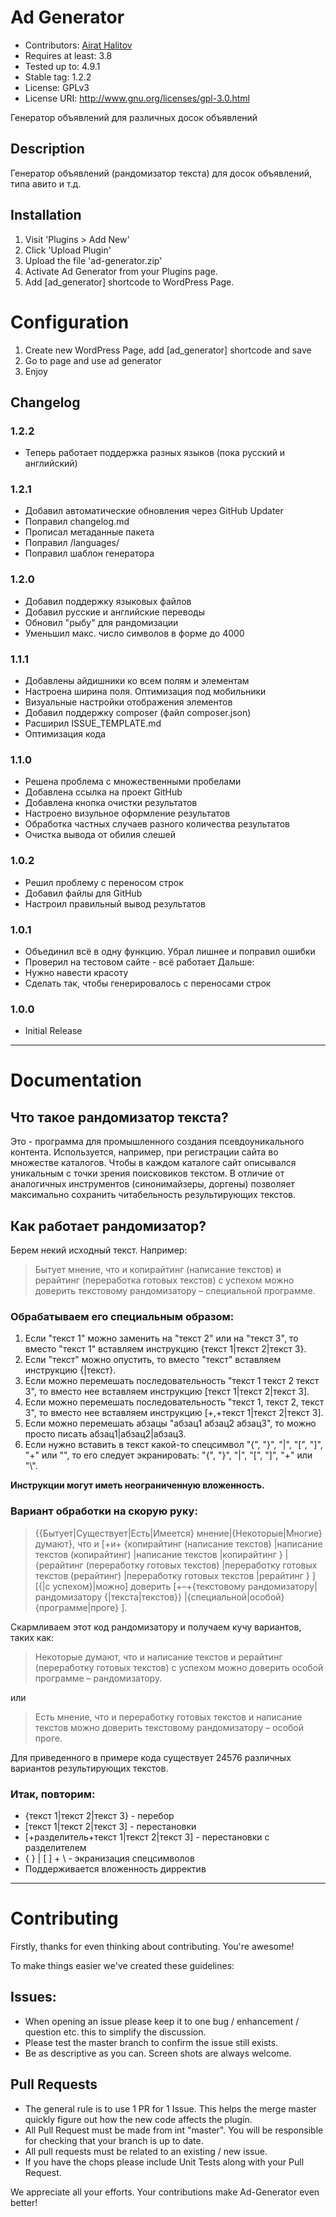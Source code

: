 # Ad Generator #
* Contributors: [Airat Halitov](https://github.com/AiratHalitov)
* Requires at least: 3.8
* Tested up to: 4.9.1
* Stable tag: 1.2.2
* License: GPLv3
* License URI: http://www.gnu.org/licenses/gpl-3.0.html

Генератор объявлений для различных досок объявлений

## Description ##

Генератор объявлений (рандомизатор текста) для досок объявлений, типа авито и т.д.

## Installation ##

1. Visit 'Plugins > Add New'
2. Click 'Upload Plugin'
3. Upload the file 'ad-generator.zip'
4. Activate Ad Generator from your Plugins page.
5. Add [ad_generator] shortcode to WordPress Page.

# Configuration #

1. Create new WordPress Page, add [ad_generator] shortcode and save
2. Go to page and use ad generator
3. Enjoy

## Changelog ##

### 1.2.2 ###
* Теперь работает поддержка разных языков (пока русский и английский)

### 1.2.1 ###
* Добавил автоматические обновления через GitHub Updater
* Поправил changelog.md
* Прописал метаданные пакета
* Поправил /languages/
* Поправил шаблон генератора

### 1.2.0 ###
* Добавил поддержку языковых файлов
* Добавил русские и английские переводы
* Обновил "рыбу" для рандомизации
* Уменьшил макс. число символов в форме до 4000

### 1.1.1 ###
* Добавлены айдишники ко всем полям и элементам
* Настроена ширина поля. Оптимизация под мобильники
* Визуальные настройки отображения элементов
* Добавил поддержку composer (файл composer.json)
* Расширил ISSUE_TEMPLATE.md
* Оптимизация кода

### 1.1.0 ###
* Решена проблема с множественными пробелами
* Добавлена ссылка на проект GitHub
* Добавлена кнопка очистки результатов
* Настроено визульное оформление результатов
* Обработка частных случаев разного количества результатов
* Очистка вывода от обилия слешей

### 1.0.2 ###
* Решил проблему с переносом строк
* Добавил файлы для GitHub
* Настроил правильный вывод результатов

### 1.0.1 ###
* Объединил всё в одну функцию. Убрал лишнее и поправил ошибки
* Проверил на тестовом сайте - всё работает
Дальше:
* Нужно навести красоту
* Сделать так, чтобы генерировалось с переносами строк

### 1.0.0 ###
* Initial Release

***

# Documentation #

## Что такое рандомизатор текста?

Это - программа для промышленного создания псевдоуникального контента. Используется, например, при регистрации сайта во множестве каталогов. Чтобы в каждом каталоге сайт описывался уникальным с точки зрения поисковиков текстом. В отличие от аналогичных инструментов (синонимайзеры, доргены) позволяет максимально сохранить читабельность результирующих текстов.

## Как работает рандомизатор?
Берем некий исходный текст. Например: 
 
> Бытует мнение, что и копирайтинг (написание текстов) и рерайтинг (переработка готовых текстов) с успехом можно доверить текстовому рандомизатору – специальной программе.

### Обрабатываем его специальным образом:
1. Если "текст 1" можно заменить на "текст 2" или на "текст 3", то вместо "текст 1" вставляем инструкцию {текст 1|текст 2|текст 3}. 
1. Если "текст" можно опустить, то вместо "текст" вставляем инструкцию {|текст}. 
1. Если можно перемешать последовательность "текст 1 текст 2 текст 3", то вместо нее вставляем инструкцию [текст 1|текст 2|текст 3]. 
1. Если можно перемешать последовательность "текст 1, текст 2, текст 3", то вместо нее вставляем инструкцию [+,+текст 1|текст 2|текст 3]. 
1. Если можно перемешать абзацы "абзац1 абзац2 абзац3", то можно просто писать абзац1|абзац2|абзац3. 
1. Если нужно вставить в текст какой-то спецсимвол "{", "}", "|", "[", "]", "+" или "\", то его следует экранировать: "\{", "\}", "\|", "\[", "\]", "\+" или "\\".

**Инструкции могут иметь неограниченную вложенность.**



### Вариант обработки на скорую руку: 
 
> {{Бытует|Существует|Есть|Имеется} мнение|{Некоторые|Многие} думают}, что и
> [+и+
>  {копирайтинг (написание текстов)
>  |написание текстов (копирайтинг)
>  |написание текстов
>  |копирайтинг
>  }
> |{рерайтинг (переработку готовых текстов)
>  |переработку готовых текстов (рерайтинг)
>  |переработку готовых текстов
>  |рерайтинг
>  }
> ] [{|с успехом}|можно] доверить
> [+–+{текстовому рандомизатору|рандомизатору {|текста|текстов}}
> |{специальной|особой} {программе|проге}
> ].

Скармливаем этот код рандомизатору и получаем кучу вариантов, таких как: 
 
> Некоторые думают, что и написание текстов и рерайтинг (переработку готовых текстов) с успехом можно доверить особой программе – рандомизатору.

или 
 
> Есть мнение, что и переработку готовых текстов и написание текстов можно доверить текстовому рандомизатору – особой проге.

Для приведенного в примере кода существует 24576 различных вариантов результирующих текстов.

### Итак, повторим: 
* {текст 1|текст 2|текст 3} - перебор
* [текст 1|текст 2|текст 3] - перестановки
* [+разделитель+текст 1|текст 2|текст 3] - перестановки с разделителем
* \{ \} \| \[ \] \+ \\ - экранизация спецсимволов
* Поддерживается вложенность дирректив

***

# Contributing #
Firstly, thanks for even thinking about contributing. You're awesome!

To make things easier we've created these guidelines:

## Issues: ##

* When opening an issue please keep it to one bug / enhancement / question etc. this to simplify the discussion.
* Please test the master branch to confirm the issue still exists.
* Be as descriptive as you can. Screen shots are always welcome.

## Pull Requests ##

* The general rule is to use 1 PR for 1 Issue. This helps the merge master quickly figure out how the new code affects the plugin.
* All Pull Request must be made from int "master". You will be responsible for checking that your branch is up to date.
* All pull requests must be related to an existing / new issue.
* If you have the chops please include Unit Tests along with your Pull Request.

We appreciate all your efforts. Your contributions make Ad-Generator even better!
